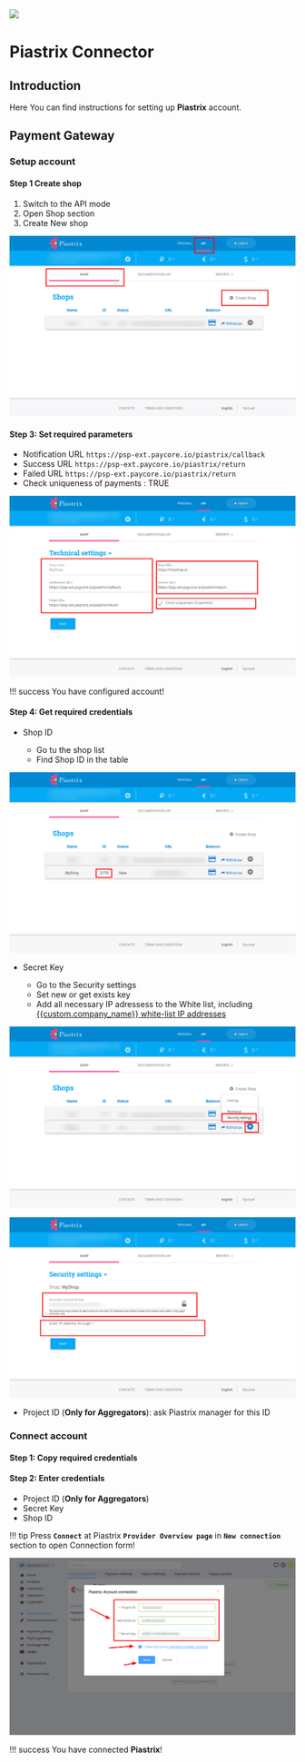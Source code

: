 <img src="https://static.openfintech.io/payment_providers/piastrix/logo.svg?w=400" width="400px">

# Piastrix Connector

## Introduction

Here You can find  instructions for setting up **Piastrix**  account.


## Payment Gateway

### Setup account

#### Step 1 Create shop

1. Switch to the API mode
2. Open Shop section
3. Create New shop

![Create](images/shop_create_1.png)




#### Step 3: Set required parameters

- Notification URL ```https://psp-ext.paycore.io/piastrix/callback```
- Success URL ```https://psp-ext.paycore.io/piastrix/return```
- Failed URL ```https://psp-ext.paycore.io/piastrix/return```
- Check uniqueness of payments : TRUE


![Create](images/shop_create_2.png)

!!! success
    You have configured account!

#### Step 4: Get required credentials

- Shop ID

    - Go tu the shop list
    - Find Shop ID in the table

![ShopID](images/shop_id.png)

- Secret Key
    
    - Go to the Security settings
    - Set new or get exists key
    - Add all necessary IP adressess to the White list, including  [{{custom.company_name}} white-list IP addresses](/integration/ips/)

![Secret](images/security_1.png)

![Secret](images/security_2.png)

- Project ID (**Only for Aggregators**): ask Piastrix manager for this ID





### Connect account

#### Step 1: Copy required credentials


#### Step 2: Enter credentials

- Project ID (**Only for Aggregators**)
- Secret Key
- Shop ID

!!! tip
    Press **`Connect`** at Piastrix **`Provider Overview page`** in **`New connection`** section to open Connection form!



![Connect](images/piastrix_connect.png)


!!! success
    You have connected **Piastrix**!